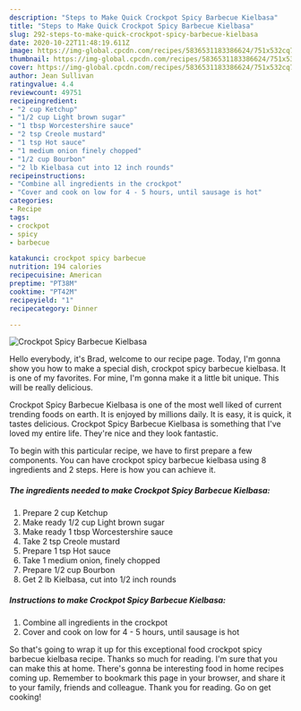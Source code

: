 ```yaml
---
description: "Steps to Make Quick Crockpot Spicy Barbecue Kielbasa"
title: "Steps to Make Quick Crockpot Spicy Barbecue Kielbasa"
slug: 292-steps-to-make-quick-crockpot-spicy-barbecue-kielbasa
date: 2020-10-22T11:48:19.611Z
image: https://img-global.cpcdn.com/recipes/5836531183386624/751x532cq70/crockpot-spicy-barbecue-kielbasa-recipe-main-photo.jpg
thumbnail: https://img-global.cpcdn.com/recipes/5836531183386624/751x532cq70/crockpot-spicy-barbecue-kielbasa-recipe-main-photo.jpg
cover: https://img-global.cpcdn.com/recipes/5836531183386624/751x532cq70/crockpot-spicy-barbecue-kielbasa-recipe-main-photo.jpg
author: Jean Sullivan
ratingvalue: 4.4
reviewcount: 49751
recipeingredient:
- "2 cup Ketchup"
- "1/2 cup Light brown sugar"
- "1 tbsp Worcestershire sauce"
- "2 tsp Creole mustard"
- "1 tsp Hot sauce"
- "1 medium onion finely chopped"
- "1/2 cup Bourbon"
- "2 lb Kielbasa cut into 12 inch rounds"
recipeinstructions:
- "Combine all ingredients in the crockpot"
- "Cover and cook on low for 4 - 5 hours, until sausage is hot"
categories:
- Recipe
tags:
- crockpot
- spicy
- barbecue

katakunci: crockpot spicy barbecue 
nutrition: 194 calories
recipecuisine: American
preptime: "PT38M"
cooktime: "PT42M"
recipeyield: "1"
recipecategory: Dinner

---
```



![Crockpot Spicy Barbecue Kielbasa](https://img-global.cpcdn.com/recipes/5836531183386624/751x532cq70/crockpot-spicy-barbecue-kielbasa-recipe-main-photo.jpg)

Hello everybody, it's Brad, welcome to our recipe page. Today, I'm gonna show you how to make a special dish, crockpot spicy barbecue kielbasa. It is one of my favorites. For mine, I'm gonna make it a little bit unique. This will be really delicious.



Crockpot Spicy Barbecue Kielbasa is one of the most well liked of current trending foods on earth. It is enjoyed by millions daily. It is easy, it is quick, it tastes delicious. Crockpot Spicy Barbecue Kielbasa is something that I've loved my entire life. They're nice and they look fantastic.


To begin with this particular recipe, we have to first prepare a few components. You can have crockpot spicy barbecue kielbasa using 8 ingredients and 2 steps. Here is how you can achieve it.

<!--inarticleads1-->

##### The ingredients needed to make Crockpot Spicy Barbecue Kielbasa:

1. Prepare 2 cup Ketchup
1. Make ready 1/2 cup Light brown sugar
1. Make ready 1 tbsp Worcestershire sauce
1. Take 2 tsp Creole mustard
1. Prepare 1 tsp Hot sauce
1. Take 1 medium onion, finely chopped
1. Prepare 1/2 cup Bourbon
1. Get 2 lb Kielbasa, cut into 1/2 inch rounds




<!--inarticleads2-->

##### Instructions to make Crockpot Spicy Barbecue Kielbasa:

1. Combine all ingredients in the crockpot
1. Cover and cook on low for 4 - 5 hours, until sausage is hot




So that's going to wrap it up for this exceptional food crockpot spicy barbecue kielbasa recipe. Thanks so much for reading. I'm sure that you can make this at home. There's gonna be interesting food in home recipes coming up. Remember to bookmark this page in your browser, and share it to your family, friends and colleague. Thank you for reading. Go on get cooking!
